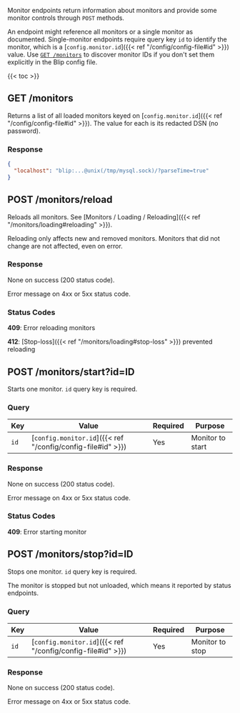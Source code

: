 ---
---

Monitor endpoints return information about monitors and provide some monitor controls through `POST` methods.

An endpoint might reference all monitors or a single monitor as documented.
Single-monitor endpoints require query key `id` to identify the monitor, which is a [`config.monitor.id`]({{< ref "/config/config-file#id" >}}) value.
Use [`GET /monitors`](#get-monitors) to discover monitor IDs if you don't set them explicitly in the Blip config file.

{{< toc >}}

## GET /monitors

Returns a list of all loaded monitors keyed on [`config.monitor.id`]({{< ref "/config/config-file#id" >}}).
The value for each is its redacted DSN (no password).

### Response

```json
{
  "localhost": "blip:...@unix(/tmp/mysql.sock)/?parseTime=true"
}
```

## POST /monitors/reload

Reloads all monitors.
See [Monitors / Loading / Reloading]({{< ref "/monitors/loading#reloading" >}}).

Reloading only affects new and removed monitors.
Monitors that did not change are not affected, even on error.

### Response

None on success (200 status code).

Error message on 4xx or 5xx status code.

### Status Codes

<strong>409</strong>: Error reloading monitors

<strong>412</strong>: [Stop-loss]({{< ref "/monitors/loading#stop-loss" >}}) prevented reloading

## POST /monitors/start?id=ID

Starts one monitor.
`id` query key is required.

### Query

|Key|Value|Required|Purpose|
|---|-----|--------|-------|
|`id`|[`config.monitor.id`]({{< ref "/config/config-file#id" >}})|Yes|Monitor to start|

### Response

None on success (200 status code).

Error message on 4xx or 5xx status code.

### Status Codes

<strong>409</strong>: Error starting monitor

## POST /monitors/stop?id=ID

Stops one monitor.
`id` query key is required.

The monitor is stopped but not unloaded, which means it reported by status endpoints.

### Query

|Key|Value|Required|Purpose|
|---|-----|--------|-------|
|`id`|[`config.monitor.id`]({{< ref "/config/config-file#id" >}})|Yes|Monitor to stop|

### Response

None on success (200 status code).

Error message on 4xx or 5xx status code.
